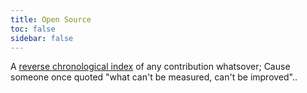 ```yaml
---
title: Open Source
toc: false
sidebar: false
---
```


A [reverse chronological index](https://buffer.thebitmage.com/20230712132109-timestamps.html#ID-20230712T132110.496747) of any contribution whatsover; Cause
someone once quoted "what can't be measured, can't be improved"..
